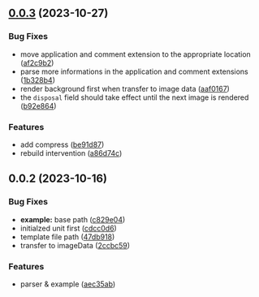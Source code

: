 

## [0.0.3](https://github.com/humandetail/gif-parser/compare/@humandetail/gif-parser-0.0.2...${npm.name}-0.0.3) (2023-10-27)


### Bug Fixes

* move application and comment extension to the appropriate location ([af2c9b2](https://github.com/humandetail/gif-parser/commit/af2c9b2e7cf10df9eb7acba150a3862bdd0572d3))
* parse more informations in the application and comment extensions ([1b328b4](https://github.com/humandetail/gif-parser/commit/1b328b4829fdb9b8c6e16cce85b3ca48b71d2da2))
* render background first when transfer to image data ([aaf0167](https://github.com/humandetail/gif-parser/commit/aaf0167f84d3d032ccfd87608296891e0d3beb15))
* the `disposal` field should take effect until the next image is rendered ([b92e864](https://github.com/humandetail/gif-parser/commit/b92e864848c3a64a940aacadd981d0429ee9fc59))


### Features

* add compress ([be91d87](https://github.com/humandetail/gif-parser/commit/be91d876eb7d451dbe345520af46f7032250b737))
* rebuild intervention ([a86d74c](https://github.com/humandetail/gif-parser/commit/a86d74c51f761b54e832d5c5304cecca5e8c306a))

## 0.0.2 (2023-10-16)


### Bug Fixes

* **example:** base path ([c829e04](https://github.com/humandetail/gif-parser/commit/c829e04147a41c343d83c5ac530374e716d29b0e))
* initialzed unit first ([cdcc0d6](https://github.com/humandetail/gif-parser/commit/cdcc0d6582df721f9a44e11d0b1ab4b66db78762))
* template file path ([47db918](https://github.com/humandetail/gif-parser/commit/47db918e39a3c0464d63d979f0b10f71e5e63007))
* transfer to imageData ([2ccbc59](https://github.com/humandetail/gif-parser/commit/2ccbc591be9787063727592f4c808782e4e9b1e3))


### Features

* parser & example ([aec35ab](https://github.com/humandetail/gif-parser/commit/aec35abef3329d8a4ec9edbf83b914e9dd04d696))